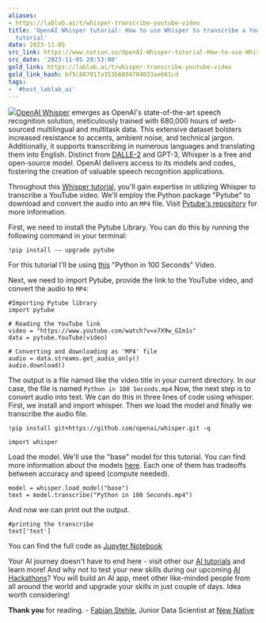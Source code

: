 ```yaml
---
aliases:
- https://lablab.ai/t/whisper-transcribe-youtube-video
title: 'OpenAI Whisper tutorial: How to use Whisper to transcribe a YouTube video
  tutorial'
date: 2023-11-05
src_link: https://www.notion.so/OpenAI-Whisper-tutorial-How-to-use-Whisper-to-transcribe-a-YouTube-video-tutorial-948e8b165671489cbe40738763383494
src_date: '2023-11-05 20:53:00'
gold_link: https://lablab.ai/t/whisper-transcribe-youtube-video
gold_link_hash: bf5c887017a353b6894704033ae661cd
tags:
- '#host_lablab_ai'
---
```


![](/_next/image?url=https%3A%2F%2Fimagedelivery.net%2FK11gkZF3xaVyYzFESMdWIQ%2F7835a045-05fa-4178-fbc1-e7522304a900%2Ffull&w=3840&q=80)[OpenAI Whisper](https://lablab.ai/tech/openai/whisper) emerges as OpenAI's state-of-the-art speech recognition solution, meticulously trained with 680,000 hours of web-sourced multilingual and multitask data. This extensive dataset bolsters increased resistance to accents, ambient noise, and technical jargon. Additionally, it supports transcribing in numerous languages and translating them into English. Distinct from [DALLE-2](https://lablab.ai/tech/openai/dall-e-2) and GPT-3, Whisper is a free and open-source model. OpenAI delivers access to its models and codes, fostering the creation of valuable speech recognition applications.


Throughout this [Whisper tutorial](https://lablab.ai/tech/openai/whisper), you'll gain expertise in utilizing Whisper to transcribe a YouTube video. We'll employ the Python package "Pytube" to download and convert the audio into an `MP4` file. Visit [Pytube's repository](https://github.com/pytube/pytube) for more information.


First, we need to install the Pytube Library. You can do this by running the following command in your terminal:



```
!pip install -— upgrade pytube

```

For this tutorial I'll be using [this](https://www.youtube.com/watch?v=x7X9w_GIm1s) "Python in 100 Seconds" Video.


Next, we need to import Pytube, provide the link to the YouTube video, and convert the audio to `MP4`:



```
#Importing Pytube library
import pytube

# Reading the YouTube link
video = "https://www.youtube.com/watch?v=x7X9w_GIm1s"
data = pytube.YouTube(video)

# Converting and downloading as 'MP4' file
audio = data.streams.get_audio_only()
audio.download()

```

The output is a file named like the video title in your current directory. In our case, the file is named `Python in 100 Seconds.mp4`
Now, the next step is to convert audio into text. We can do this in three lines of code using whisper. First, we install and import
whisper. Then we load the model and finally we transcribe the audio file.



```
!pip install git+https://github.com/openai/whisper.git -q

```


```
import whisper

```

Load the model. We'll use the "base" model for this tutorial. You can find more information about the
models [here](https://github.com/openai/whisper/blob/main/model-card.md). Each one of them has tradeoffs between
accuracy and speed (compute needed).



```
model = whisper.load_model("base")
text = model.transcribe("Python in 100 Seconds.mp4")

```

And now we can print out the output.



```
#printing the transcribe
text['text']

```

You can find the full code as [Jupyter Notebook](https://github.com/lablab-ai/How-to-use-Whisper-to-transcribe-a-YouTube-video-Tutorial/blob/main/whisper-transcribe-youtube-video.ipynb)


Your AI journey doesn't have to end here - visit other our [AI tutorials](https://lablab.ai/t) and learn more! And why not to test your new skills during our upcoming [AI Hackathons](https://lablab.ai/event)? You will build an AI app, meet other like-minded people from all around the world and upgrade your skills in just couple of days. Idea worth considering!


**Thank you** for reading. - [Fabian Stehle](https://github.com/ezzcodeezzlife),
Junior Data Scientist at [New Native](https://newnative.ai/)